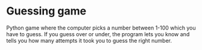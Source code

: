 # Guessing game
Python game where the computer picks a number between 1-100 which you have to guess. If you guess over or under, the program lets you know and tells you how many attempts it took you to guess the right number.
